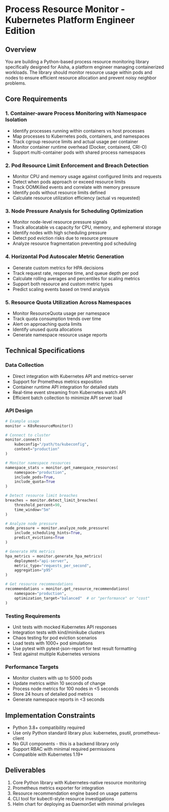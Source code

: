 # Process Resource Monitor - Kubernetes Platform Engineer Edition

## Overview
You are building a Python-based process resource monitoring library specifically designed for Aisha, a platform engineer managing containerized workloads. The library should monitor resource usage within pods and nodes to ensure efficient resource allocation and prevent noisy neighbor problems.

## Core Requirements

### 1. Container-aware Process Monitoring with Namespace Isolation
- Identify processes running within containers vs host processes
- Map processes to Kubernetes pods, containers, and namespaces
- Track cgroup resource limits and actual usage per container
- Monitor container runtime overhead (Docker, containerd, CRI-O)
- Support multi-container pods with shared process namespaces

### 2. Pod Resource Limit Enforcement and Breach Detection
- Monitor CPU and memory usage against configured limits and requests
- Detect when pods approach or exceed resource limits
- Track OOMKilled events and correlate with memory pressure
- Identify pods without resource limits defined
- Calculate resource utilization efficiency (actual vs requested)

### 3. Node Pressure Analysis for Scheduling Optimization
- Monitor node-level resource pressure signals
- Track allocatable vs capacity for CPU, memory, and ephemeral storage
- Identify nodes with high scheduling pressure
- Detect pod eviction risks due to resource pressure
- Analyze resource fragmentation preventing pod scheduling

### 4. Horizontal Pod Autoscaler Metric Generation
- Generate custom metrics for HPA decisions
- Track request rate, response time, and queue depth per pod
- Calculate rolling averages and percentiles for scaling metrics
- Support both resource and custom metric types
- Predict scaling events based on trend analysis

### 5. Resource Quota Utilization Across Namespaces
- Monitor ResourceQuota usage per namespace
- Track quota consumption trends over time
- Alert on approaching quota limits
- Identify unused quota allocations
- Generate namespace resource usage reports

## Technical Specifications

### Data Collection
- Direct integration with Kubernetes API and metrics-server
- Support for Prometheus metrics exposition
- Container runtime API integration for detailed stats
- Real-time event streaming from Kubernetes watch API
- Efficient batch collection to minimize API server load

### API Design
```python
# Example usage
monitor = K8sResourceMonitor()

# Connect to cluster
monitor.connect(
    kubeconfig="/path/to/kubeconfig",
    context="production"
)

# Monitor namespace resources
namespace_stats = monitor.get_namespace_resources(
    namespace="production",
    include_pods=True,
    include_quota=True
)

# Detect resource limit breaches
breaches = monitor.detect_limit_breaches(
    threshold_percent=90,
    time_window="5m"
)

# Analyze node pressure
node_pressure = monitor.analyze_node_pressure(
    include_scheduling_hints=True,
    predict_evictions=True
)

# Generate HPA metrics
hpa_metrics = monitor.generate_hpa_metrics(
    deployment="api-server",
    metric_type="requests_per_second",
    aggregation="p95"
)

# Get resource recommendations
recommendations = monitor.get_resource_recommendations(
    namespace="production",
    optimization_target="balanced"  # or "performance" or "cost"
)
```

### Testing Requirements
- Unit tests with mocked Kubernetes API responses
- Integration tests with kind/minikube clusters
- Chaos testing for pod eviction scenarios
- Load tests with 1000+ pod simulations
- Use pytest with pytest-json-report for test result formatting
- Test against multiple Kubernetes versions

### Performance Targets
- Monitor clusters with up to 5000 pods
- Update metrics within 10 seconds of change
- Process node metrics for 100 nodes in <5 seconds
- Store 24 hours of detailed pod metrics
- Generate namespace reports in <3 seconds

## Implementation Constraints
- Python 3.8+ compatibility required
- Use only Python standard library plus: kubernetes, psutil, prometheus-client
- No GUI components - this is a backend library only
- Support RBAC with minimal required permissions
- Compatible with Kubernetes 1.19+

## Deliverables
1. Core Python library with Kubernetes-native resource monitoring
2. Prometheus metrics exporter for integration
3. Resource recommendation engine based on usage patterns
4. CLI tool for kubectl-style resource investigations
5. Helm chart for deploying as DaemonSet with minimal privileges